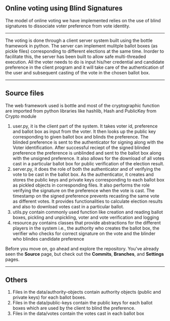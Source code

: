 ## Online voting using Blind Signatures

The model of online voting we have implemented relies on the use of blind signatures to dissociate voter preference from vote identity.

---

The voting is done through a client server system built using the bottle framework in python. The server can implement mulitple ballot boxes (as pickle files) corresponding to different elections at the same time. Inorder to facilitate this, the server has been built to allow safe multi-threaded execution. All the voter needs to do is input his/her credential and candidate preference in the client program and it will take care of the authentication of the user and subsequent casting of the vote in the chosen ballot box. 

---

## Source files

The web framework used is bottle and most of the cryptographic function are imported from python libraries like hashlib, Hash and PublicKey from Crypto module

1. user.py, it is the client part of the system. It takes voter id, preference and ballot box as input from the voter. It then looks up the public key corresponding to given ballot box and blinds the preference.  The blinded preference is sent to the authenticator for signing along with the Voter identification. After successful reciept of the signed blinded preference the preference is unblinded and sent to the ballot box along with the unsigned preference. It also allows for the download of all votes cast in a particular ballot box for public verification of the election result.
2. server.py, it does the role of both the authenticator and of verifying the vote to be cast in the ballot box. As the authenticator, it creates and stores the public keys and private keys corresponding to each ballot box as pickled objects in corresponding files. It also performs the role verifying the signature on the preference when the vote is cast. The timestamp on the signed preference prevents recasting the same vote as different votes. It provides functionalities to calculate election results and also to download votes cast in a particular ballot.
3. utils.py contain commonly used function like creation and reading ballot boxes, pickling and unpickling, voter and vote verification  and logging
4. resource.py contains classes that provide abstractions for the different players in the system i.e., the authority who creates the ballot box, the verifier who checks for correct signature on the vote and the blinder who blindes candidate preference

Before you move on, go ahead and explore the repository. You've already seen the **Source** page, but check out the **Commits**, **Branches**, and **Settings** pages.

---

## Others

1. Files in the data/authority-objects contain authority objects (public and private keys) for each ballot boxes.
2. Files in the data/public-keys contain the public keys for each ballot boxes which are used by the client to blind the preference.
3. Files in the data/votes contain the votes cast in each ballot box
